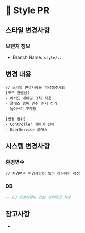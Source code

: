 # 💄 Style PR

## 스타일 변경사항
<!-- 코드 스타일 관련 변경사항을 설명해주세요 -->

### 브랜치 정보
<!-- 브랜치 이름을 작성해주세요 -->
- Branch Name: `style/...`

## 변경 내용
```
// 스타일 변경사항을 작성해주세요
[코드 컨벤션]
- 메서드 네이밍 규칙 적용
- 클래스 멤버 변수 순서 정리
- 들여쓰기 포맷팅

[변경 범위]
- Controller 레이어 전체
- UserService 클래스
```

## 시스템 변경사항
### 환경변수
```properties
// 환경변수 변경사항이 있는 경우에만 작성
```

### DB
```sql
-- DB 변경사항이 있는 경우에만 작성
```

## 참고사항
<!-- 다른 개발자들이 참고할 내용이 있다면 작성해주세요 -->
-
